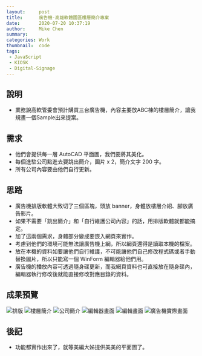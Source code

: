 ```yaml
---
layout:     post
title:      廣告機-高雄軟體園區樓層簡介專案
date:       2020-07-20 10:37:19
author:     Mike Chen
summary:    
categories: Work
thumbnail:  code
tags:
 - JavaScript
 - KIOSK
 - Digital-Signage
---
```



## 說明
* 業務說高軟管委會預計購買三台廣告機，內容主要放ABC棟的樓層簡介，讓我規畫一個Sample出來提案。

## 需求
* 他們會提供每一層 AutoCAD 平面圖，我們要將其美化。
* 每個進駐公司點進去要跳出簡介，圖片 x 2，簡介文字 200 字。
* 所有公司內容要由他們自行更新。


## 思路
* 廣告機排版軟體大致切了三個區塊，頭放 banner，身體放樓層介紹、腳放廣告影片。
* 如果不需要「跳出簡介」和「自行維護公司內容」的話，用排版軟體就都能搞定。
* 加了這兩個需求，身體部分變成要嵌入網頁來實作。
* 考慮到他們的環境可能無法讓廣告機上網，所以網頁還得是讀取本機的檔案。
* 放在本機的資料如要讓他們自行維護，不可能讓他們自己修改程式碼或者手動替換圖片，所以只能寫一個 WinForm 編輯器給他們用。
* 廣告機的播放內容可透過隨身碟更新，而我網頁資料也可直接放在隨身碟內，編輯器執行修改後就能直接修改對應目錄的資料。

## 成果預覽
![排版](https://i.imgur.com/VO22nxZ.png)
![樓層簡介](https://i.imgur.com/I8kOj7V.png)
![公司簡介](https://i.imgur.com/SxjJ7cZ.png)
![編輯器畫面](https://i.imgur.com/JY0tJ6C.png)
![編輯畫面](https://i.imgur.com/DxuXng8.png)
![廣告機實際畫面](https://i.imgur.com/cYDgLur.jpg)

## 後記
* 功能都實作出來了，就等美編大姊提供美美的平面圖了。